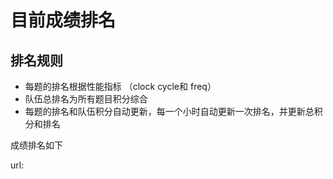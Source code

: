 # 目前成绩排名

## **排名规则**
+ 每题的排名根据性能指标 （clock cycle和 freq）
+ 队伍总排名为所有题目积分综合
+ 每题的排名和队伍积分自动更新，每一个小时自动更新一次排名，并更新总积分和排名

成绩排名如下

url:   